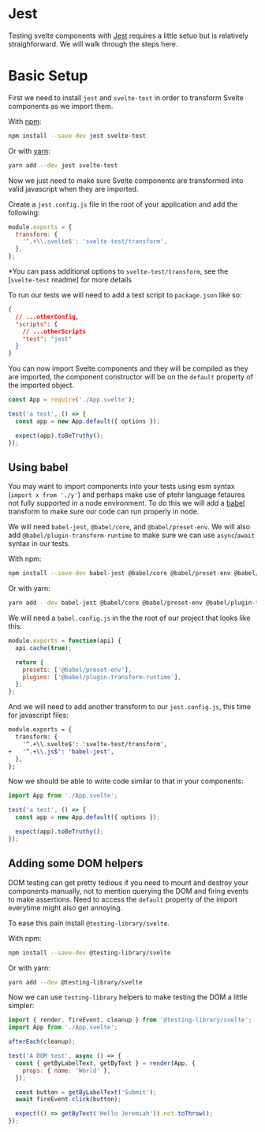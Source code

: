 # Jest

Testing svelte components with [Jest](https://jestjs.io/) requires a little setuo but is relatively straighforward. We will walk through the steps here.

# Basic Setup

First we need to install `jest` and `svelte-test` in order to transform Svelte components as we import them.

With [npm](https://www.npmjs.com/):

```bash
npm install --save-dev jest svelte-test
```

Or with [yarn](https://yarnpkg.com/en/):

```bash
yarn add --dev jest svelte-test
```

Now we just need to make sure Svelte components are transformed into valid javascript when they are imported.

Create a `jest.config.js` file in the root of your application and add the following:

```js
module.exports = {
  transform: {
    '^.+\\.svelte$': 'svelte-test/transform',
  },
};
```

\*You can pass additional options to `svelte-test/transform`, see the [`svelte-test` readme] for more details

To run our tests we will need to add a test script to `package.json` like so:

```json
{
  // ...otherConfig,
  "scripts": {
    // ...otherScripts
    "test": "jest"
  }
}
```

You can now import Svelte components and they will be compiled as they are imported, the component constructor will be on the `default` property of the imported object.

```js
const App = require('./App.svelte');

test('a test', () => {
  const app = new App.default({ options });

  expect(app).toBeTruthy();
});
```

## Using babel

You may want to import components into your tests using esm syntax (`import x from './y'`) and perhaps make use of ptehr language fetaures not fully supported in a node environment. To do this we will add a [babel](https://babeljs.io/) transform to make sure our code can run properly in node.

We will need `babel-jest`, `@babel/core`, and `@babel/preset-env`. We will also add `@babel/plugin-transform-runtime` to make sure we can use `async`/`await` syntax in our tests.

With npm:

```bash
npm install --save-dev babel-jest @babel/core @babel/preset-env @babel/plugin-transform-runtime
```

Or with yarn:

```bash
yarn add --dev babel-jest @babel/core @babel/preset-env @babel/plugin-transform-runtime
```

We will need a `babel.config.js` in the the root of our project that looks like this:

```js
module.exports = function(api) {
  api.cache(true);

  return {
    presets: ['@babel/preset-env'],
    plugins: ['@babel/plugin-transform-runtime'],
  };
};
```

And we will need to add another transform to our `jest.config.js`, this time for javascript files:

```diff
module.exports = {
  transform: {
    '^.+\\.svelte$': 'svelte-test/transform',
+   '^.+\\.js$': 'babel-jest',
  },
};
```

Now we should be able to write code similar to that in your components:

```js
import App from './App.svelte';

test('a test', () => {
  const app = new App.default({ options });

  expect(app).toBeTruthy();
});
```

## Adding some DOM helpers

DOM testing can get pretty tedious if you need to mount and destroy your components manually, not to mention querying the DOM and firing events to make assertions. Need to access the `default` property of the import everytime might also get annoying.

To ease this pain install `@testing-library/svelte`.

With npm:

```bash
npm install --save-dev @testing-library/svelte
```

Or with yarn:

```bash
yarn add --dev @testing-library/svelte
```

Now we can use `testing-library` helpers to make testing the DOM a little simpler:

```js
import { render, fireEvent, cleanup } from '@testing-library/svelte';
import App from './App.svelte';

afterEach(cleanup);

test('A DOM test', async () => {
  const { getByLabelText, getByText } = render(App, {
    props: { name: 'World' },
  });

  const button = getByLabelText('Submit');
  await fireEvent.click(button);

  expect(() => getByText('Hello Jeremiah')).not.toThrow();
});
```
